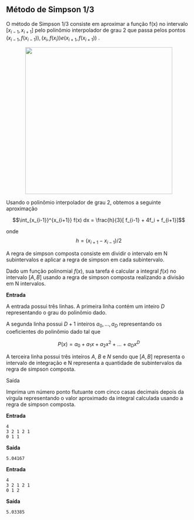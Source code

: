 ## Método de Simpson 1/3

O método de Simpson 1/3 consiste em aproximar a função  f(x)  no intervalo  $[x_{i-1}, x_{i+1}]$  pelo polinômio interpolador de grau 2 que passa pelos pontos  $(x_{i-1}, f(x_{i-1})), (x_i, f(x_i))   e  (x_{i+1}, f(x_{i+1}))$ .

<div>
<center>
    <img src="https://drive.google.com/uc?export=view&id=1pVqYgog9728GTlYGprU4YdZxd3Qbx9ih" width="400"/>
</center>
</div>

Usando o polinômio interpolador de grau 2, obtemos a  seguinte aproximação

$$\int_{x_{i-1}}^{x_{i+1}} f(x) dx = \frac{h}{3}[ f_{i-1} + 4f_i + f_{i+1}]$$

 

onde  $$h = (x_{i+1} - x_{i-1})/2 $$



A regra de simpson composta consiste em dividir o intervalo em N subintervalos e aplicar a regra de simpson em cada subintervalo.

Dado um função polinomial $f(x)$, sua tarefa é calcular a integral $f(x)$ no intervalo $[A,B]$ usando a regra de simpson composta realizando a divisão em N intervalos.

**Entrada**

A entrada possui três linhas. A primeira linha contém um inteiro $D$ representando o grau do polinômio dado.

A segunda linha possui $D+1$ inteiros  $a_0, \ldots , a_{D}$  representando os coeficientes do polinômio dado tal que 

$$P(x) = a_0 + a_1 x + a_2 x^2 + \ldots + a_D x^D$$ 

A terceira linha possui três inteiros $A$, $B$ e $N$ sendo que $[A,B]$ representa o intervalo de integração e N representa a quantidade de subintervalos da regra de simpson composta.



Saída

Imprima um número ponto flutuante com cinco casas decimais depois da vírgula representando o valor aproximado da integral calculada usando a regra de simpson composta.



**Entrada**
```
4
3 2 1 2 1
0 1 1
```

**Saída**
```
5.04167
```


**Entrada**
```
4
3 2 1 2 1
0 1 2
```

**Saída**
```
5.03385
```
